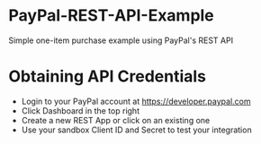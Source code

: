 # PayPal-REST-API-Example
Simple one-item purchase example using PayPal's REST API

# Obtaining API Credentials
- Login to your PayPal account at https://developer.paypal.com
- Click Dashboard in the top right
- Create a new REST App or click on an existing one
- Use your sandbox Client ID and Secret to test your integration
